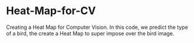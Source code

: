 # Heat-Map-for-CV
Creating a Heat Map for Computer Vision. In this code, we predict the type of a bird, the create a Heat Map to super impose over the bird image.
